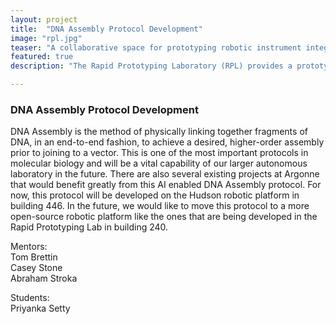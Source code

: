 ```yaml
---
layout: project
title:  "DNA Assembly Protocol Development"
image: "rpl.jpg"  
teaser: "A collaborative space for prototyping robotic instrument integrations before deployment into production."
featured: true
description: "The Rapid Prototyping Laboratory (RPL) provides a prototyping space for Argonne's Autonomous Discovery effort and serves as a hub for students and cross-lab collaboration." 

---
```


### DNA Assembly Protocol Development

DNA Assembly is the method of physically linking together fragments of DNA, in an end-to-end fashion, to achieve a desired, higher-order assembly prior to joining to a vector.  This is one of the most important protocols in molecular biology and will be a vital capability of our larger autonomous laboratory in the future. There are also several existing projects at Argonne that would benefit greatly from this AI enabled DNA Assembly protocol. For now, this protocol will be developed on the Hudson robotic platform in building 446. In the future, we would like to move this protocol to a more open-source robotic platform like the ones that are being developed in the Rapid Prototyping Lab in building 240.

Mentors:
</br>Tom Brettin
</br>Casey Stone
</br>Abraham Stroka

Students:
</br>Priyanka Setty
